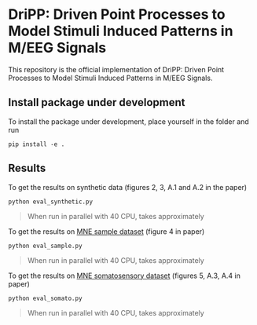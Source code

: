 # DriPP: Driven Point Processes to Model Stimuli Induced Patterns in M/EEG Signals

This repository is the official implementation of DriPP: Driven Point Processes to Model Stimuli Induced Patterns in M/EEG Signals.

## Install package under development 

To install the package under development, place yourself in the folder and run

```shell
pip install -e .
```

## Results

To get the results on synthetic data (figures 2, 3, A.1 and A.2 in the paper)

```shell
python eval_synthetic.py
```

> When run in parallel with 40 CPU, takes approximately

To get the results on [MNE sample dataset](https://mne.tools/dev/overview/datasets_index.html#sample) (figure 4 in paper)

```shell
python eval_sample.py
```

> When run in parallel with 40 CPU, takes approximately

To get the results on [MNE somatosensory dataset](https://mne.tools/dev/overview/datasets_index.html#somatosensory) (figures 5, A.3, A.4 in paper)

```shell
python eval_somato.py
```

> When run in parallel with 40 CPU, takes approximately

